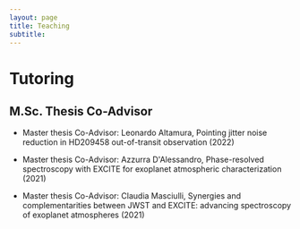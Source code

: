 ```yaml
---
layout: page
title: Teaching
subtitle: 
---
```


# Tutoring

## M.Sc. Thesis Co-Advisor

* Master thesis Co-Advisor: Leonardo Altamura, Pointing jitter noise reduction in HD209458 out-of-transit observation (2022)

* Master thesis Co-Advisor: Azzurra D'Alessandro, Phase-resolved spectroscopy with EXCITE for exoplanet atmospheric characterization (2021)

* Master thesis Co-Advisor: Claudia Masciulli, Synergies and complementarities between JWST and EXCITE: advancing spectroscopy of exoplanet atmospheres (2021)

